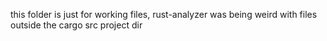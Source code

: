 this folder is just for working files, rust-analyzer was being weird with files outside the cargo src project dir